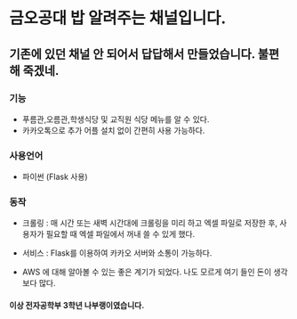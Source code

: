 # 금오공대 밥 알려주는 채널입니다.

## 기존에 있던 채널 안 되어서 답답해서 만들었습니다. 불편해 죽겠네.

### 기능

- 푸름관,오름관,학생식당 및 교직원 식당 메뉴를 알 수 있다.
- 카카오톡으로 추가 어플 설치 없이 간편히 사용 가능하다.

### 사용언어

- 파이썬 (Flask 사용)

### 동작

- 크롤링 : 매 시간 또는 새벽 시간대에 크롤링을 미리 하고 엑셀 파일로 저장한 후, 사용자가 필요할 때 엑셀 파일에서 꺼내 쓸 수 있게 했다.

- 서비스 : Flask를 이용하여 카카오 서버와 소통이 가능하다.

- AWS 에 대해 알아볼 수 있는 좋은 계기가 되었다. 나도 모르게 여기 들인 돈이 생각보다 많다.



#### 이상 전자공학부 3학년 나부랭이였습니다.
